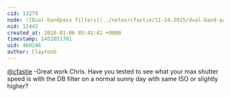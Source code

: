 ```yaml
---
cid: 13279
node: ![Dual bandpass filters](../notes/cfastie/11-24-2015/dual-band-pass-filters)
nid: 12442
created_at: 2016-01-06 03:41:41 +0000
timestamp: 1452051701
uid: 460246
author: Claytonb
---
```


[@cfastie](/profile/cfastie) -Great work Chris. Have you tested to see what your max shutter speed is with the DB filter on a normal sunny day with same ISO or slightly higher?